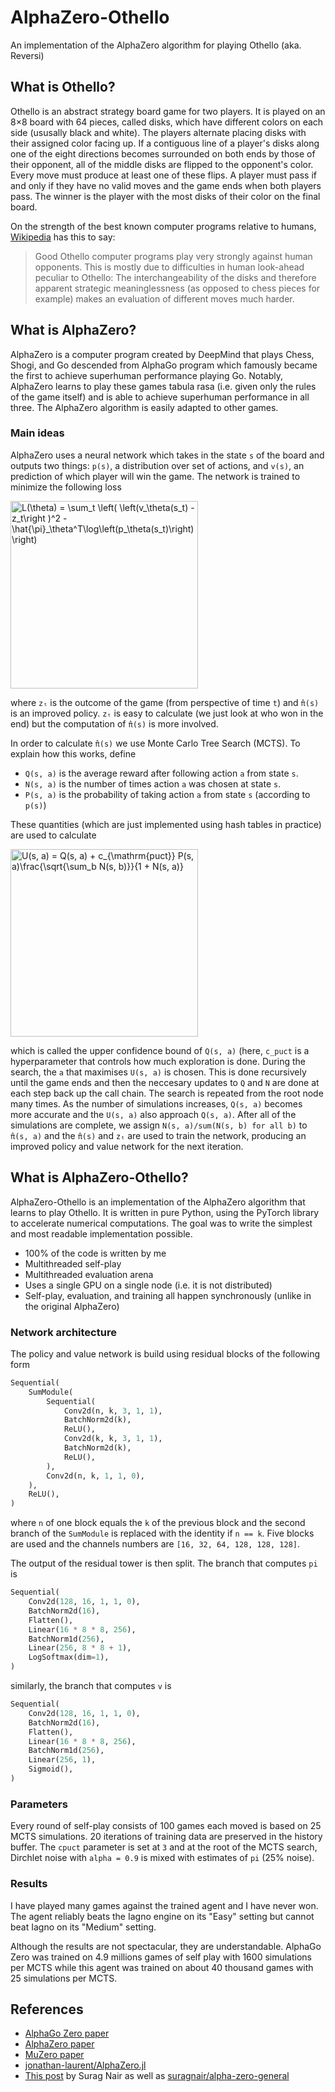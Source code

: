 # AlphaZero-Othello

An implementation of the AlphaZero algorithm for playing Othello (aka. Reversi)

## What is Othello?

Othello is an abstract strategy board game for two players. 
It is played on an 8×8 board with 64 pieces, called disks, which have different colors on each side (ususally black and white).
The players alternate placing disks with their assigned color facing up.
If a contiguous line of a player's disks along one of the eight directions becomes surrounded on both ends by those of their opponent, all of the middle disks are flipped to the opponent's color.
Every move must produce at least one of these flips.
A player must pass if and only if they have no valid moves and the game ends when both players pass.
The winner is the player with the most disks of their color on the final board. 

On the strength of the best known computer programs relative to humans, [Wikipedia](https://en.wikipedia.org/wiki/Reversi) has this to say:

> Good Othello computer programs play very strongly against human opponents. This is mostly due to difficulties in human look-ahead peculiar to Othello: The interchangeability of the disks and therefore apparent strategic meaninglessness (as opposed to chess pieces for example) makes an evaluation of different moves much harder. 

## What is AlphaZero?

AlphaZero is a computer program created by DeepMind that plays Chess, Shogi, and Go descended from AlphaGo program which famously became the first to achieve superhuman performance playing Go.
Notably, AlphaZero learns to play these games tabula rasa⁠ (i.e. given only the rules of the game itself) and is able to achieve superhuman performance in all three.
The AlphaZero algorithm is easily adapted to other games.

### Main ideas
AlphaZero uses a neural network which takes in the state `s` of the board and outputs two things: `p(s)`, a distribution over set of actions, and `v(s)`, an prediction of which player will win the game. The network is trained to minimize the following loss

<a href="https://www.codecogs.com/eqnedit.php?latex=\dpi{300}&space;\bg_white&space;L(\theta)&space;=&space;\sum_t&space;\left(&space;\left(v_\theta(s_t)&space;-&space;z_t\right&space;)^2&space;-&space;\hat{\pi}_\theta^T\log\left(p_\theta(s_t)\right)&space;\right)" target="_blank"><img width=300 src="https://latex.codecogs.com/png.latex?\dpi{300}&space;\bg_white&space;L(\theta)&space;=&space;\sum_t&space;\left(&space;\left(v_\theta(s_t)&space;-&space;z_t\right&space;)^2&space;-&space;\hat{\pi}_\theta^T\log\left(p_\theta(s_t)\right)&space;\right)" title="L(\theta) = \sum_t \left( \left(v_\theta(s_t) - z_t\right )^2 - \hat{\pi}_\theta^T\log\left(p_\theta(s_t)\right) \right)" /></a>

where `zₜ` is the outcome of the game (from perspective of time `t`) and `̂π(s)` is an improved policy.
`zₜ` is easy to calculate (we just look at who won in the end) but the computation of `̂π(s)` is more involved.

In order to calculate `̂π(s)` we use Monte Carlo Tree Search (MCTS).
To explain how this works, define

* `Q(s, a)` is the average reward after following action `a` from state `s`.
* `N(s, a)` is the number of times action `a` was chosen at state `s`.
* `P(s, a)` is the probability of taking action `a` from state `s` (according to `p(s)`)

These quantities (which are just implemented using hash tables in practice) are used to calculate

<a href="https://www.codecogs.com/eqnedit.php?latex=\dpi{300}&space;\bg_white&space;U(s,&space;a)&space;=&space;Q(s,&space;a)&space;&plus;&space;c_{\mathrm{puct}}&space;P(s,&space;a)\frac{\sqrt{\sum_b&space;N(s,&space;b)}}{1&space;&plus;&space;N(s,&space;a)}" target="_blank"><img width=300 src="https://latex.codecogs.com/png.latex?\dpi{300}&space;\bg_white&space;U(s,&space;a)&space;=&space;Q(s,&space;a)&space;&plus;&space;c_{\mathrm{puct}}&space;P(s,&space;a)\frac{\sqrt{\sum_b&space;N(s,&space;b)}}{1&space;&plus;&space;N(s,&space;a)}" title="U(s, a) = Q(s, a) + c_{\mathrm{puct}} P(s, a)\frac{\sqrt{\sum_b N(s, b)}}{1 + N(s, a)}" /></a>

which is called the upper confidence bound of `Q(s, a)` (here, `c_puct` is a hyperparameter that controls how much exploration is done.
During the search, the `a` that maximises `U(s, a)` is chosen.
This is done recursively until the game ends and then the neccesary updates to `Q` and `N` are done at each step back up the call chain.
The search is repeated from the root node many times.
As the number of simulations increases, `Q(s, a)` becomes more accurate and the `U(s, a)` also approach `Q(s, a)`.
After all of the simulations are complete, we assign `N(s, a)/sum(N(s, b) for all b)` to `̂π(s, a)` and the `̂π(s)` and `zₜ` are used to train the network, producing an improved policy and value network for the next iteration. 

## What is AlphaZero-Othello?

AlphaZero-Othello is an implementation of the AlphaZero algorithm that learns to play Othello.
It is written in pure Python, using the PyTorch library to accelerate numerical computations.
The goal was to write the simplest and most readable implementation possible.

* 100% of the code is written by me
* Multithreaded self-play
* Multithreaded evaluation arena
* Uses a single GPU on a single node (i.e. it is not distributed)
* Self-play, evaluation, and training all happen synchronously (unlike in the original AlphaZero)

### Network architecture
The policy and value network is build using residual blocks of the following form
```python
Sequential(
    SumModule(
        Sequential(
            Conv2d(n, k, 3, 1, 1),
            BatchNorm2d(k),
            ReLU(),
            Conv2d(k, k, 3, 1, 1),
            BatchNorm2d(k),
            ReLU(),
        ),
        Conv2d(n, k, 1, 1, 0),
    ),
    ReLU(),
)
```
where `n` of one block equals the `k` of the previous block and the second branch of the `SumModule` is replaced with the identity if `n == k`.
Five blocks are used and the channels numbers are `[16, 32, 64, 128, 128, 128]`.

The output of the residual tower is then split.
The branch that computes `pi` is
```python
Sequential(
    Conv2d(128, 16, 1, 1, 0),
    BatchNorm2d(16),
    Flatten(),
    Linear(16 * 8 * 8, 256),
    BatchNorm1d(256),
    Linear(256, 8 * 8 + 1),
    LogSoftmax(dim=1),
)
```
similarly, the branch that computes `v` is
```python
Sequential(
    Conv2d(128, 16, 1, 1, 0),
    BatchNorm2d(16),
    Flatten(),
    Linear(16 * 8 * 8, 256),
    BatchNorm1d(256),
    Linear(256, 1),
    Sigmoid(),
)
```
### Parameters

Every round of self-play consists of 100 games each moved is based on 25 MCTS simulations. 
20 iterations of training data are preserved in the history buffer.
The `cpuct` parameter is set at `3` and at the root of the MCTS search, Dirchlet noise with `alpha = 0.9` is mixed with estimates of `pi` (25% noise).

### Results

I have played many games against the trained agent and I have never won.
The agent reliably beats the Iagno engine on its "Easy" setting but cannot beat Iagno on its "Medium" setting.

Although the results are not spectacular, they are understandable.
AlphaGo Zero was trained on 4.9 millions games of self play with 1600 simulations per MCTS while this agent was trained on about 40 thousand games with 25 simulations per MCTS.

## References
* [AlphaGo Zero paper](https://www.nature.com/articles/nature24270)
* [AlphaZero paper](http://arxiv.org/abs/1712.01815)
* [MuZero paper](http://arxiv.org/abs/1911.08265)
* [jonathan-laurent/AlphaZero.jl](https://github.com/jonathan-laurent/AlphaZero.jl)
* [This post](https://web.stanford.edu/~surag/posts/alphazero.html) by Surag Nair as well as [suragnair/alpha-zero-general](https://github.com/suragnair/alpha-zero-general)
